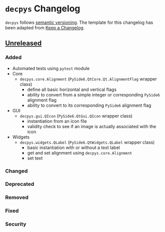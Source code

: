 # `decpys` Changelog

`decpys` follows [semantic versioning](https://semver.org/). The template for this changelog has been
adapted from [Keep a Changelog](https://keepachangelog.com/en/1.0.0/).


## [Unreleased]

### Added
* Automated tests using `pytest` module
* Core
  * `decpys.core.Alignment` (`PySide6.QtCore.Qt.AlignmentFlag` wrapper class)
    * define all basic horizontal and vertical flags
    * ability to convert from a simple integer or corresponding `PySide6` alignment flag
    * ability to convert to its corresponding `PySide6` alignment flag
* GUI
  * `decpys.gui.QIcon` (`PySide6.QtGui.QIcon` wrapper class)
    * instantiation from an icon file
    * validity check to see if an image is actually associated with the icon
* Widgets
  * `decpys.widgets.QLabel` (`PySide6.QtWidgets.QLabel` wrapper class)
    * basic instantiation with or without a text label
    * get and set alignment using `decpys.core.Alignment`
    * set text

### Changed

### Deprecated

### Removed

### Fixed

### Security



[Unreleased]: https://github.com/mbenzreba/decpys/compare/HEAD...v0.0